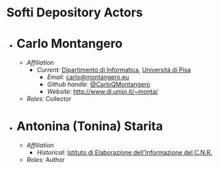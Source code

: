 # Softi Depository Actors

* # Carlo Montangero
  * *Affiliation*
     * *Current:* [Dipartimento di Informatica](www.di.unipi.it), [Università di Pisa](www.unipi.it)
       * *Email:* <carlo@montangero.eu>
       * *Github handle:* [@CarloQMontangero](https://github.com/CarloQMontangero)
       * *Website:* <http://www.di.unipi.it/~monta/>
  * *Roles:* Collector

* # Antonina (Tonina) Starita
  * *Affiliation*
       * *Historical:* [Istituto di Elaborazione dell'Informazione del C.N.R.](https://www.isti.cnr.it/about.php#CEP)
  * *Roles:* Author
